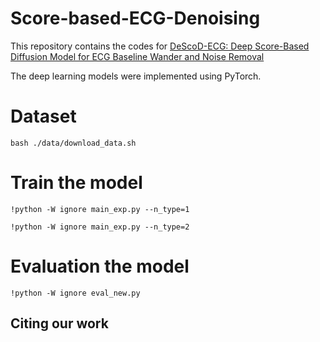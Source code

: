 # Score-based-ECG-Denoising
This repository contains the codes for [DeScoD-ECG: Deep Score-Based Diffusion Model for ECG Baseline Wander and Noise Removal]()



The deep learning models were implemented using PyTorch.


# Dataset

~~~
bash ./data/download_data.sh
~~~


# Train the model
~~~
!python -W ignore main_exp.py --n_type=1
~~~
~~~
!python -W ignore main_exp.py --n_type=2
~~~


# Evaluation the model
~~~
!python -W ignore eval_new.py
~~~



## Citing our work
